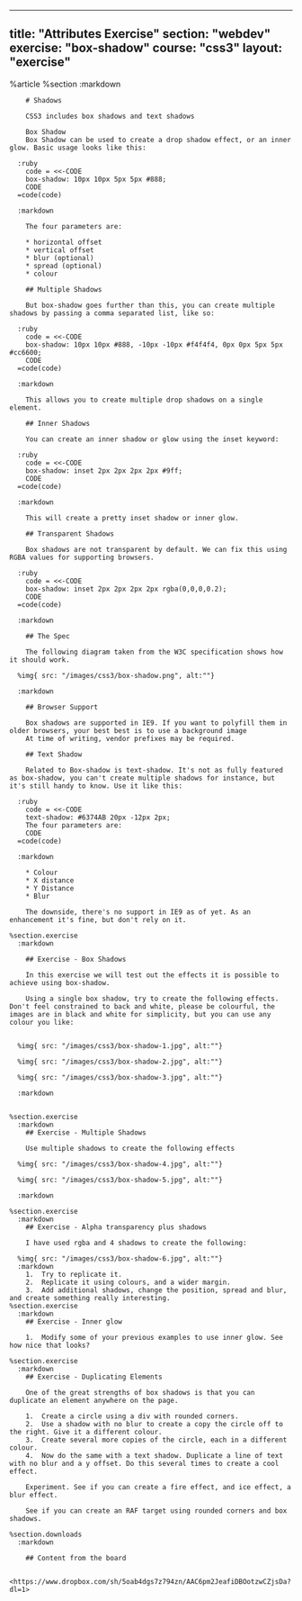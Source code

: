 ---
  title: "Attributes Exercise"
  section: "webdev"
  exercise: "box-shadow"
  course: "css3"
  layout: "exercise"
  ---
  
  %article
    %section
      :markdown
  
        # Shadows
  
        CSS3 includes box shadows and text shadows
  
        Box Shadow
        Box Shadow can be used to create a drop shadow effect, or an inner glow. Basic usage looks like this:
  
      :ruby
        code = <<-CODE
        box-shadow: 10px 10px 5px 5px #888;
        CODE
      =code(code)
  
      :markdown
  
        The four parameters are:
  
        * horizontal offset
        * vertical offset
        * blur (optional)
        * spread (optional)
        * colour
  
        ## Multiple Shadows
  
        But box-shadow goes further than this, you can create multiple shadows by passing a comma separated list, like so:
  
      :ruby
        code = <<-CODE
        box-shadow: 10px 10px #888, -10px -10px #f4f4f4, 0px 0px 5px 5px #cc6600;
        CODE
      =code(code)
  
      :markdown
  
        This allows you to create multiple drop shadows on a single element.
  
        ## Inner Shadows
  
        You can create an inner shadow or glow using the inset keyword:
  
      :ruby
        code = <<-CODE
        box-shadow: inset 2px 2px 2px 2px #9ff;
        CODE
      =code(code)
  
      :markdown
  
        This will create a pretty inset shadow or inner glow.
  
        ## Transparent Shadows
  
        Box shadows are not transparent by default. We can fix this using RGBA values for supporting browsers.
  
      :ruby
        code = <<-CODE
        box-shadow: inset 2px 2px 2px 2px rgba(0,0,0,0.2);
        CODE
      =code(code)
  
      :markdown
  
        ## The Spec
  
        The following diagram taken from the W3C specification shows how it should work.
  
      %img{ src: "/images/css3/box-shadow.png", alt:""}
  
      :markdown
  
        ## Browser Support
  
        Box shadows are supported in IE9. If you want to polyfill them in older browsers, your best best is to use a background image
        At time of writing, vendor prefixes may be required.
  
        ## Text Shadow
  
        Related to Box-shadow is text-shadow. It's not as fully featured as box-shadow, you can't create multiple shadows for instance, but it's still handy to know. Use it like this:
  
      :ruby
        code = <<-CODE
        text-shadow: #6374AB 20px -12px 2px;
        The four parameters are:
        CODE
      =code(code)
  
      :markdown
  
        * Colour
        * X distance
        * Y Distance
        * Blur
  
        The downside, there's no support in IE9 as of yet. As an enhancement it's fine, but don't rely on it.
  
    %section.exercise
      :markdown
  
        ## Exercise - Box Shadows
  
        In this exercise we will test out the effects it is possible to achieve using box-shadow.
  
        Using a single box shadow, try to create the following effects. Don't feel constrained to back and white, please be colourful, the images are in black and white for simplicity, but you can use any colour you like:
  
  
      %img{ src: "/images/css3/box-shadow-1.jpg", alt:""}
  
      %img{ src: "/images/css3/box-shadow-2.jpg", alt:""}
  
      %img{ src: "/images/css3/box-shadow-3.jpg", alt:""}
  
      :markdown
  
  
    %section.exercise
      :markdown
        ## Exercise - Multiple Shadows
  
        Use multiple shadows to create the following effects
  
      %img{ src: "/images/css3/box-shadow-4.jpg", alt:""}
  
      %img{ src: "/images/css3/box-shadow-5.jpg", alt:""}
  
      :markdown
  
    %section.exercise
      :markdown
        ## Exercise - Alpha transparency plus shadows
  
        I have used rgba and 4 shadows to create the following:
  
      %img{ src: "/images/css3/box-shadow-6.jpg", alt:""}
      :markdown
        1.  Try to replicate it.
        2.  Replicate it using colours, and a wider margin.
        3.  Add additional shadows, change the position, spread and blur, and create something really interesting.
    %section.exercise
      :markdown
        ## Exercise - Inner glow
  
        1.  Modify some of your previous examples to use inner glow. See how nice that looks?
  
    %section.exercise
      :markdown
        ## Exercise - Duplicating Elements
  
        One of the great strengths of box shadows is that you can duplicate an element anywhere on the page.
  
        1.  Create a circle using a div with rounded corners.
        2.  Use a shadow with no blur to create a copy the circle off to the right. Give it a different colour.
        3.  Create several more copies of the circle, each in a different colour.
        4.  Now do the same with a text shadow. Duplicate a line of text with no blur and a y offset. Do this several times to create a cool effect.
  
        Experiment. See if you can create a fire effect, and ice effect, a blur effect.
  
        See if you can create an RAF target using rounded corners and box shadows.
  
    %section.downloads
      :markdown
  
        ## Content from the board
  
        <https://www.dropbox.com/sh/5oab4dgs7z794zn/AAC6pm2JeafiDBOotzwCZjsDa?dl=1>
  
  